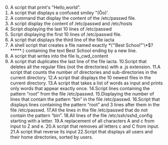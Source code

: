 0. A script that print's "Hello,world".
1. A script that displays a confused smiley "(Ôo)'.
2. A command that display the content of the /etc/passwd file.
3. A script display the content of /etc/passwd and /etc/hosts
4. Script displaying the last 10 lines of /etc/passwd
5. Script displaying the first 10 lines of /etc/passwd file.
6. A script that displays the third line of the file iacta
7. A shell script that creates a file named exactly \*\\'"Best School"\'\\*$\?\*\*\*\*\*:) containing the text Best School ending by a new line.
8. A script that writes into the file ls_cwd_content
9. A script that duplicates the last line of the file iacta.
10.Script that deletes all the regular files (not the directories) with a .js extension.
11.A script that counts the number of directories and sub-directories in the current directory.
12.A script that displays the 10 newest files in the current directory.
13.A script that takes a list of words as input and prints only words that appear exactly once.
14.Script lines containing the pattern “root” from the file /etc/passwd.
15.Displaying the number of lines that contain the pattern “bin” in the file /etc/passwd.
16.Script that displays lines containing the pattern “root” and 3 lines after them in the file /etc/passwd.
17.All the lines in the file /etc/passwd that do not contain the pattern “bin”.
18.All lines of the file /etc/ssh/sshd_config starting with a letter.
19.A replacement of all characters A and c from input to Z and e.
20.A script that removes all letters c and C from input.
21.A script that reverse its input
22.Script that displays all users and their home directories, sorted by users.

